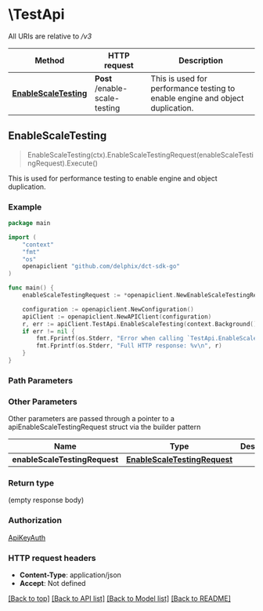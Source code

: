 # \TestApi

All URIs are relative to */v3*

Method | HTTP request | Description
------------- | ------------- | -------------
[**EnableScaleTesting**](TestApi.md#EnableScaleTesting) | **Post** /enable-scale-testing | This is used for performance testing to enable engine and object duplication.



## EnableScaleTesting

> EnableScaleTesting(ctx).EnableScaleTestingRequest(enableScaleTestingRequest).Execute()

This is used for performance testing to enable engine and object duplication.

### Example

```go
package main

import (
    "context"
    "fmt"
    "os"
    openapiclient "github.com/delphix/dct-sdk-go"
)

func main() {
    enableScaleTestingRequest := *openapiclient.NewEnableScaleTestingRequest(int32(123), []string{"EnginesList_example"}, int32(123), int32(123)) // EnableScaleTestingRequest |  (optional)

    configuration := openapiclient.NewConfiguration()
    apiClient := openapiclient.NewAPIClient(configuration)
    r, err := apiClient.TestApi.EnableScaleTesting(context.Background()).EnableScaleTestingRequest(enableScaleTestingRequest).Execute()
    if err != nil {
        fmt.Fprintf(os.Stderr, "Error when calling `TestApi.EnableScaleTesting``: %v\n", err)
        fmt.Fprintf(os.Stderr, "Full HTTP response: %v\n", r)
    }
}
```

### Path Parameters



### Other Parameters

Other parameters are passed through a pointer to a apiEnableScaleTestingRequest struct via the builder pattern


Name | Type | Description  | Notes
------------- | ------------- | ------------- | -------------
 **enableScaleTestingRequest** | [**EnableScaleTestingRequest**](EnableScaleTestingRequest.md) |  | 

### Return type

 (empty response body)

### Authorization

[ApiKeyAuth](../README.md#ApiKeyAuth)

### HTTP request headers

- **Content-Type**: application/json
- **Accept**: Not defined

[[Back to top]](#) [[Back to API list]](../README.md#documentation-for-api-endpoints)
[[Back to Model list]](../README.md#documentation-for-models)
[[Back to README]](../README.md)

